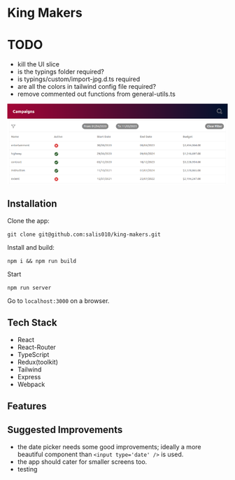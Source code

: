 # King Makers

TODO
====

- kill the UI slice
- is the typings folder required?
- is typings/custom/import-jpg.d.ts required
- are all the colors in tailwind config file required?
- remove commented out functions from general-utils.ts

![king-makers](./king-makers.png)

## Installation

Clone the app:
```
git clone git@github.com:salis010/king-makers.git
```
Install and build:
```
npm i && npm run build
```
Start
```
npm run server
```
Go to `localhost:3000` on a browser.

## Tech Stack
- React
- React-Router
- TypeScript
- Redux(toolkit)
- Tailwind
- Express
- Webpack

## Features


## Suggested Improvements

- the date picker needs some good improvements; ideally a more beautiful component than `<input type='date' />` is used.
- the app should cater for smaller screens too.
- testing
